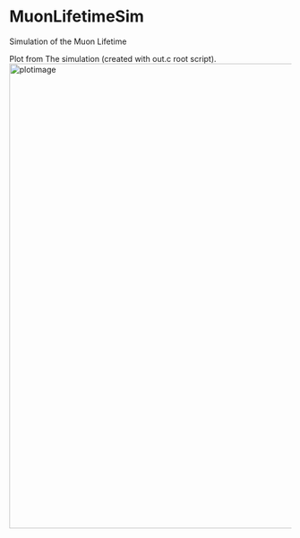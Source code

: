# MuonLifetimeSim
Simulation of the Muon Lifetime


Plot from The simulation (created with out.c root script).
<img width="828" alt="plotimage" src="https://user-images.githubusercontent.com/39803996/67640176-e407db80-f8b5-11e9-99e0-fc7808020a87.png">
